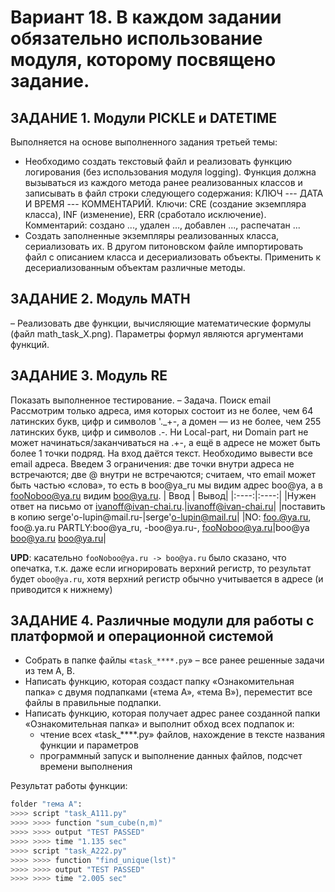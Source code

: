 # Вариант 18. В каждом задании обязательно использование модуля, которому посвящено задание.

## ЗАДАНИЕ 1. Модули PICKLE и DATETIME
Выполняется на основе выполненного задания третьей темы:

-  Необходимо создать текстовый файл и реализовать функцию логирования (без использования модуля
logging). Функция должна вызываться из каждого метода ранее реализованных классов и записывать в
файл строки следующего содержания: КЛЮЧ --- ДАТА И ВРЕМЯ --- КОММЕНТАРИЙ.
Ключи: CRE (создание экземпляра класса), INF (изменение), ERR (сработало исключение).
Комментарий: создано ..., удален ..., добавлен ..., распечатан ...
- Создать заполненные экземпляры реализованных класса, сериализовать их. В другом питоновском файле
импортировать файл с описанием класса и десериализовать объекты. Применить к десериализованным
объектам различные методы.

## ЗАДАНИЕ 2. Модуль MATH
– Реализовать две функции, вычисляющие математические формулы (файл math_task_X.png). Параметры
формул являются аргументами функций.

## ЗАДАНИЕ 3. Модуль RE
Показать выполненное тестирование.
– Задача. Поиск email
Рассмотрим только адреса, имя которых состоит из не более, чем 64 латинских букв, цифр и символов
'._+-, а домен — из не более, чем 255 латинских букв, цифр и символов .-. Ни Local-part, ни Domain part не
может начинаться/заканчиваться на .+-, а ещё в адресе не может быть более 1 точки подряд.
На вход даётся текст. Необходимо вывести все email адреса. Введем 3 ограничения: две точки внутри
адреса не встречаются; две @ внутри не встречаются; считаем, что email может быть частью «слова», то
есть в boo@ya_ru мы видим адрес boo@ya, а в fooNoboo@ya.ru видим boo@ya.ru.
| Ввод | Вывод|
|:----:|:----:|
|Нужен ответ на письмо от ivanoff@ivan-chai.ru.|ivanoff@ivan-chai.ru|
|поставить в копию serge'o-lupin@mail.ru-|serge'o-lupin@mail.ru|
|NO: foo.@ya.ru, foo@.ya.ru PARTLY:boo@ya_ru, -boo@ya.ru-, fooNoboo@ya.ru|boo@ya boo@ya.ru boo@ya.ru|

**UPD**: касательно `fooNoboo@ya.ru -> boo@ya.ru` было сказано, что опечатка, т.к. даже если игнорировать верхний регистр, то результат будет `oboo@ya.ru`, хотя верхний регистр обычно учитывается в адресе (и приводится к нижнему)

## ЗАДАНИЕ 4. Различные модули для работы с платформой и операционной системой

- Собрать в папке файлы «`task_****.py`» – все ранее решенные задачи из тем A, B.
- Написать функцию, которая создаст папку «Ознакомительная папка» с двумя подпапками («тема A», «тема B»), переместит все файлы в правильные подпапки.
- Написать функцию, которая получает адрес ранее созданной папки «Ознакомительная папка» и выполнит обход всех подпапок и:
  - чтение всех «task_****.py» файлов, нахождение в тексте названия функции и параметров
  - программный запуск и выполнение данных файлов, подсчет времени выполнения

Результат работы функции:
```py
folder "тема А":
>>>> script "task_A111.py"
>>>> >>>> function "sum_cube(n,m)"
>>>> >>>> output "TEST PASSED"
>>>> >>>> time "1.135 sec"
>>>> script "task_A222.py"
>>>> >>>> function "find_unique(lst)"
>>>> >>>> output "TEST PASSED"
>>>> >>>> time "2.005 sec"

```
